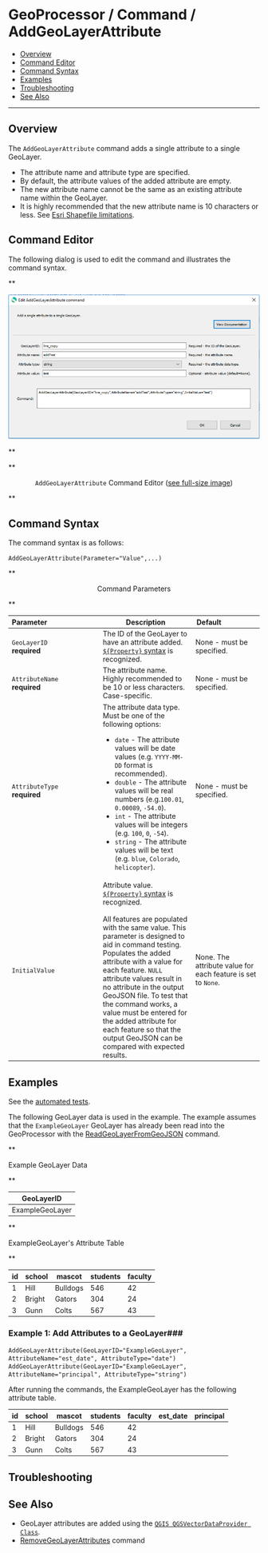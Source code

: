 # GeoProcessor / Command / AddGeoLayerAttribute #

* [Overview](#overview)
* [Command Editor](#command-editor)
* [Command Syntax](#command-syntax)
* [Examples](#examples)
* [Troubleshooting](#troubleshooting)
* [See Also](#see-also)

-------------------------

## Overview ##

The `AddGeoLayerAttribute` command adds a single attribute to a single GeoLayer.

* The attribute name and attribute type are specified.
* By default, the attribute values of the added attribute are empty. 
* The new attribute name cannot be the same as an existing attribute name within the GeoLayer. 
* It is highly recommended that the new attribute name is 10 characters or less.
  See [Esri Shapefile limitations](../../spatial-data-format-ref/EsriShapefile/EsriShapefile.md#limitations).

## Command Editor ##

The following dialog is used to edit the command and illustrates the command syntax.

**<p style="text-align: center;">
![AddGeoLayerAttribute](AddGeoLayerAttribute.png)
</p>**

**<p style="text-align: center;">
`AddGeoLayerAttribute` Command Editor (<a href="../AddGeoLayerAttribute.png">see full-size image</a>)
</p>**

## Command Syntax ##

The command syntax is as follows:

```text
AddGeoLayerAttribute(Parameter="Value",...)
```
**<p style="text-align: center;">
Command Parameters
</p>**

| **Parameter**&nbsp;&nbsp;&nbsp;&nbsp;&nbsp;&nbsp;&nbsp;&nbsp;&nbsp;&nbsp;&nbsp;&nbsp;&nbsp;&nbsp;&nbsp;&nbsp;&nbsp;&nbsp;&nbsp;&nbsp;&nbsp;&nbsp;&nbsp;&nbsp;&nbsp;&nbsp; | **Description** | **Default**&nbsp;&nbsp;&nbsp;&nbsp;&nbsp;&nbsp;&nbsp;&nbsp;&nbsp;&nbsp;&nbsp;&nbsp;&nbsp;&nbsp;&nbsp;&nbsp;&nbsp;&nbsp; |
| --------------|-----------------|----------------- |
| `GeoLayerID` <br> **required** | The ID of the GeoLayer to have an attribute added. [`${Property}` syntax](../../introduction/introduction.md#geoprocessor-properties-property) is recognized.| None - must be specified. |
| `AttributeName` <br> **required** | The attribute name. Highly recommended to be 10 or less characters. Case-specific.| None - must be specified. |
| `AttributeType` <br> **required** | The attribute data type. Must be one of the following options:<ul><li>`date` - The attribute values will be date values (e.g. `YYYY-MM-DD` format is recommended).</li><li>`double` - The attribute values will be real numbers (e.g.`100.01`, `0.00089`, `-54.0`).</li><li>`int` - The attribute values will be integers (e.g. `100`, `0`, `-54`).</li><li>`string` - The attribute values will be text (e.g. `blue`, `Colorado`, `helicopter`).</li></ul> | None - must be specified. |
|`InitialValue` |Attribute value. [`${Property}` syntax](../../introduction/introduction.md#geoprocessor-properties-property) is recognized.<br><br> All features are populated with the same value. This parameter is designed to aid in command testing. Populates the added attribute with a value for each feature.  `NULL` attribute values result in no attribute in the output GeoJSON file.  To test that the command works, a value must be entered for the added attribute for each feature so that the output GeoJSON can be compared with expected results.| None. The attribute value for each feature is set to `None`.|

## Examples ##

See the [automated tests](https://github.com/OpenWaterFoundation/owf-app-geoprocessor-python-test/tree/master/test/commands/AddGeoLayerAttribute).

The following GeoLayer data is used in the example.
The example assumes that the `ExampleGeoLayer` GeoLayer has already been read into the
GeoProcessor with the [ReadGeoLayerFromGeoJSON](../ReadGeoLayerFromGeoJSON/ReadGeoLayerFromGeoJSON.md) command.

**<p style="text-align: left;">
Example GeoLayer Data
</p>**

|GeoLayerID|
| ---- |
|ExampleGeoLayer|

**<p style="text-align: left;">
ExampleGeoLayer's Attribute Table
</p>**

|id|school|mascot|students|faculty|
|----|----|-----|-----|-----|
|1|Hill|Bulldogs|546|42|
|2|Bright|Gators|304|24|
|3|Gunn|Colts|567|43|

### Example 1: Add Attributes to a GeoLayer###

```
AddGeoLayerAttribute(GeoLayerID="ExampleGeoLayer", AttributeName="est_date", AttributeType="date")
AddGeoLayerAttribute(GeoLayerID="ExampleGeoLayer", AttributeName="principal", AttributeType="string")
```

After running the commands, the ExampleGeoLayer has the following attribute table.

|id|school|mascot|students|faculty|est_date|principal|
|----|----|-----|-----|-----|---|----|
|1|Hill|Bulldogs|546|42|
|2|Bright|Gators|304|24|
|3|Gunn|Colts|567|43|

## Troubleshooting ##

## See Also ##

* GeoLayer attributes are added using the [`QGIS QGSVectorDataProvider Class`](https://qgis.org/api/classQgsVectorDataProvider.html).
* [RemoveGeoLayerAttributes](../RemoveGeoLayerAttributes/RemoveGeoLayerAttributes.md) command
